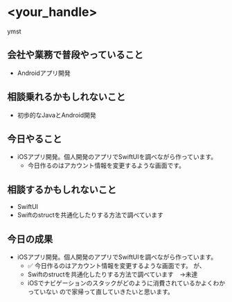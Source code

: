 # <your_handle>

ymst

## 会社や業務で普段やっていること

- Androidアプリ開発

## 相談乗れるかもしれないこと

- 初歩的なJavaとAndroid開発

## 今日やること

- iOSアプリ開発。個人開発のアプリでSwiftUIを調べながら作っています。
    - 今日作るのはアカウント情報を変更するような画面です。

## 相談するかもしれないこと

- SwiftUI
- Swiftのstructを共通化したりする方法で調べています

## 今日の成果
- iOSアプリ開発。個人開発のアプリでSwiftUIを調べながら作っています。  
    - :white_check_mark: 今日作るのはアカウント情報を変更するような画面です。
    が、
    - Swiftのstructを共通化したりする方法で調べています　→未達
    - iOSでナビゲーションのスタックがどのように消費されているかよくわかっていない
    ので家帰って直していきたいと思います。